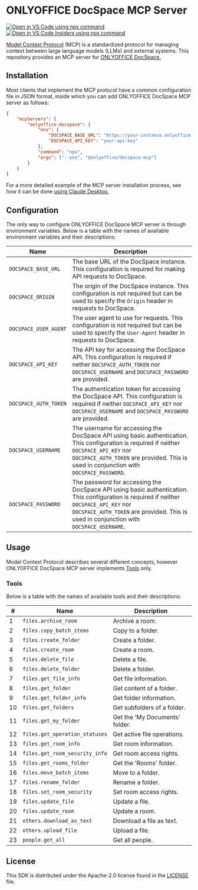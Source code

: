 # ONLYOFFICE DocSpace MCP Server

<!--generate badges-start-->

[![Open in VS Code using npx command](https://badgen.net/static/Open%20in%20VS%20Code/npx/blue)](https://insiders.vscode.dev/redirect/mcp/install?name=onlyoffice-docspace&inputs=%5B%7B%22type%22%3A%22promptString%22%2C%22id%22%3A%22docspace_base_url%22%2C%22description%22%3A%22The+base+URL+of+the+DocSpace+instance.+This+configuration+is+required+for+making+API+requests+to+DocSpace.%22%7D%2C%7B%22type%22%3A%22promptString%22%2C%22id%22%3A%22docspace_api_key%22%2C%22description%22%3A%22The+API+key+for+accessing+the+DocSpace+API.+This+configuration+is+required+if+nether+DOCSPACE_AUTH_TOKEN+nor+DOCSPACE_USERNAME+and+DOCSPACE_PASSWORD+are+provided.%22%2C%22password%22%3Atrue%7D%5D&config=%7B%22env%22%3A%7B%22DOCSPACE_BASE_URL%22%3A%22%24%7Binput%3Adocspace_base_url%7D%22%2C%22DOCSPACE_API_KEY%22%3A%22%24%7Binput%3Adocspace_api_key%7D%22%7D%2C%22command%22%3A%22npx%22%2C%22args%22%3A%5B%22--yes%22%2C%22%40onlyoffice%2Fdocspace-mcp%22%5D%7D)
[![Open in VS Code Insiders using npx command](https://badgen.net/static/Open%20in%20VS%20Code%20Insiders/npx/cyan)](https://insiders.vscode.dev/redirect/mcp/install?name=onlyoffice-docspace&inputs=%5B%7B%22type%22%3A%22promptString%22%2C%22id%22%3A%22docspace_base_url%22%2C%22description%22%3A%22The+base+URL+of+the+DocSpace+instance.+This+configuration+is+required+for+making+API+requests+to+DocSpace.%22%7D%2C%7B%22type%22%3A%22promptString%22%2C%22id%22%3A%22docspace_api_key%22%2C%22description%22%3A%22The+API+key+for+accessing+the+DocSpace+API.+This+configuration+is+required+if+nether+DOCSPACE_AUTH_TOKEN+nor+DOCSPACE_USERNAME+and+DOCSPACE_PASSWORD+are+provided.%22%2C%22password%22%3Atrue%7D%5D&config=%7B%22env%22%3A%7B%22DOCSPACE_BASE_URL%22%3A%22%24%7Binput%3Adocspace_base_url%7D%22%2C%22DOCSPACE_API_KEY%22%3A%22%24%7Binput%3Adocspace_api_key%7D%22%7D%2C%22command%22%3A%22npx%22%2C%22args%22%3A%5B%22--yes%22%2C%22%40onlyoffice%2Fdocspace-mcp%22%5D%7D&quality=insiders)

<!--generate badges-end-->

[Model Context Protocol] (MCP) is a standardized protocol for managing context between large language models (LLMs) and external systems. This repository provides an MCP server for [ONLYOFFICE DocSpace.]

## Installation

Most clients that implement the MCP protocol have a common configuration file in JSON format, inside which you can add ONLYOFFICE DocSpace MCP server as follows:

```json
{
	"mcpServers": {
		"onlyoffice-docspace": {
			"env": {
				"DOCSPACE_BASE_URL": "https://your-instance.onlyoffice.com",
				"DOCSPACE_API_KEY": "your-api-key"
			},
			"command": "npx",
			"args": ["--yes", "@onlyoffice/docspace-mcp"]
		}
	}
}
```

For a more detailed example of the MCP server installation process, see how it can be done [using Claude Desktop.]

## Configuration

The only way to configure ONLYOFFICE DocSpace MCP server is through environment variables. Below is a table with the names of available environment variables and their descriptions:

<!--generate config-start-->

| Name                  | Description                                                                                                                                                                                                                        |
| --------------------- | ---------------------------------------------------------------------------------------------------------------------------------------------------------------------------------------------------------------------------------- |
| `DOCSPACE_BASE_URL`   | The base URL of the DocSpace instance. This configuration is required for making API requests to DocSpace.                                                                                                                         |
| `DOCSPACE_ORIGIN`     | The origin of the DocSpace instance. This configuration is not required but can be used to specify the `Origin` header in requests to DocSpace.                                                                                    |
| `DOCSPACE_USER_AGENT` | The user agent to use for requests. This configuration is not required but can be used to specify the `User-Agent` header in requests to DocSpace.                                                                                 |
| `DOCSPACE_API_KEY`    | The API key for accessing the DocSpace API. This configuration is required if nether `DOCSPACE_AUTH_TOKEN` nor `DOCSPACE_USERNAME` and `DOCSPACE_PASSWORD` are provided.                                                           |
| `DOCSPACE_AUTH_TOKEN` | The authentication token for accessing the DocSpace API. This configuration is required if neither `DOCSPACE_API_KEY` nor `DOCSPACE_USERNAME` and `DOCSPACE_PASSWORD` are provided.                                                |
| `DOCSPACE_USERNAME`   | The username for accessing the DocSpace API using basic authentication. This configuration is required if neither `DOCSPACE_API_KEY` nor `DOCSPACE_AUTH_TOKEN` are provided. This is used in conjunction with `DOCSPACE_PASSWORD`. |
| `DOCSPACE_PASSWORD`   | The password for accessing the DocSpace API using basic authentication. This configuration is required if neither `DOCSPACE_API_KEY` nor `DOCSPACE_AUTH_TOKEN` are provided. This is used in conjunction with `DOCSPACE_USERNAME`. |

<!--generate config-end-->

## Usage

Model Context Protocol describes several different concepts, however ONLYOFFICE DocSpace MCP server implements [Tools] only.

### Tools

Below is a table with the names of available tools and their descriptions:

<!--generate tools-start-->

| #   | Name                           | Description                    |
| --- | ------------------------------ | ------------------------------ |
| 1   | `files.archive_room`           | Archive a room.                |
| 2   | `files.copy_batch_items`       | Copy to a folder.              |
| 3   | `files.create_folder`          | Create a folder.               |
| 4   | `files.create_room`            | Create a room.                 |
| 5   | `files.delete_file`            | Delete a file.                 |
| 6   | `files.delete_folder`          | Delete a folder.               |
| 7   | `files.get_file_info`          | Get file information.          |
| 8   | `files.get_folder`             | Get content of a folder.       |
| 9   | `files.get_folder_info`        | Get folder information.        |
| 10  | `files.get_folders`            | Get subfolders of a folder.    |
| 11  | `files.get_my_folder`          | Get the 'My Documents' folder. |
| 12  | `files.get_operation_statuses` | Get active file operations.    |
| 13  | `files.get_room_info`          | Get room information.          |
| 14  | `files.get_room_security_info` | Get room access rights.        |
| 15  | `files.get_rooms_folder`       | Get the 'Rooms' folder.        |
| 16  | `files.move_batch_items`       | Move to a folder.              |
| 17  | `files.rename_folder`          | Rename a folder.               |
| 18  | `files.set_room_security`      | Set room access rights.        |
| 19  | `files.update_file`            | Update a file.                 |
| 20  | `files.update_room`            | Update a room.                 |
| 21  | `others.download_as_text`      | Download a file as text.       |
| 22  | `others.upload_file`           | Upload a file.                 |
| 23  | `people.get_all`               | Get all people.                |

<!--generate tools-end-->

## License

This SDK is distributed under the Apache-2.0 license found in the [LICENSE] file.

<!-- Footnotes -->

[LICENSE]: https://github.com/onlyoffice/docspace-mcp/blob/master/LICENSE/
[Model Context Protocol]: https://modelcontextprotocol.io/
[ONLYOFFICE DocSpace.]: https://www.onlyoffice.com/docspace.aspx
[using Claude Desktop.]: https://modelcontextprotocol.io/quickstart/user/#for-claude-desktop-users
[Tools]: https://modelcontextprotocol.io/docs/concepts/tools/
